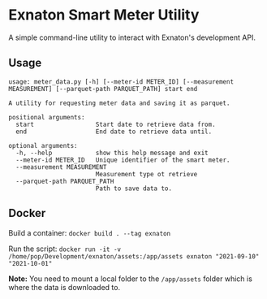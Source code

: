 # Exnaton Smart Meter Utility

A simple command-line utility to interact with Exnaton's development API.

## Usage

```
usage: meter_data.py [-h] [--meter-id METER_ID] [--measurement MEASUREMENT] [--parquet-path PARQUET_PATH] start end

A utility for requesting meter data and saving it as parquet.

positional arguments:
  start                 Start date to retrieve data from.
  end                   End date to retrieve data until.

optional arguments:
  -h, --help            show this help message and exit
  --meter-id METER_ID   Unique identifier of the smart meter.
  --measurement MEASUREMENT
                        Measurement type ot retrieve
  --parquet-path PARQUET_PATH
                        Path to save data to.
```

## Docker

Build a container: `docker build . --tag exnaton`

Run the script: `docker run -it -v /home/pop/Development/exnaton/assets:/app/assets exnaton "2021-09-10" "2021-10-01"`

**Note:** You need to mount a local folder to the `/app/assets` folder which is where the data is downloaded to.